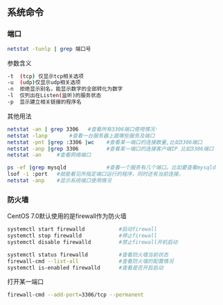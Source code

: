 ## 系统命令

### 端口

```sh
netstat -tunlp | grep 端口号
```

参数含义

```sh
-t 	(tcp) 仅显示tcp相关选项
-u 	(udp)仅显示udp相关选项
-n 	拒绝显示别名，能显示数字的全部转化为数字
-l 	仅列出在Listen(监听)的服务状态
-p 	显示建立相关链接的程序名
```

其他用法

```sh
netstat -an | grep 3306   #查看所有3306端口使用情况·
netstat -lanp		#查看一台服务器上面哪些服务及端口
netstat -pnt |grep :3306 |wc	#查看某一端口的连接数量,比如3306端口
netstat -anp |grep 3306 		#查看某一端口的连接客户端IP 比如3306端口
netstat -an 	#查看网络端口 

ps -ef |grep mysqld				#查看一个服务有几个端口。比如要查看mysqld
lsof -i :port  	#就能看见所指定端口运行的程序，同时还有当前连接。 
netstat -anp 	#显示系统端口使用情况
```

### 防火墙

CentOS 7.0默认使用的是firewall作为防火墙

```sh
systemctl start firewalld			#启动firewall
systemctl stop firewalld			#停止firewall
systemctl disable firewalld			#禁止firewall开机启动

systemctl status firewalld			#查看防火墙当前状态
firewall-cmd --list-all 			#查看防火墙的配置情况
systemctl is-enabled firewalld  	#查看是否开启启动
```

打开某一端口

```sh
firewall-cmd --add-port=3306/tcp --permanent
```

